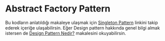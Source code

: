 # Abstract Factory Pattern

Bu kodların anlatıldığı makaleye ulaşmak için [Singleton Pattern](https://alikarahisar.com/blog/singleton-pattern-singleton-tasarim-deseni/) linkini takip ederek içeriğe ulaşabilirsin. Eğer Design pattern hakkında genel bilgi almak istersen de [Design Pattern Nedir?](https://alikarahisar.com/blog/design-pattern-tasarim-desenleri/) makalesini okuyabilirsin.